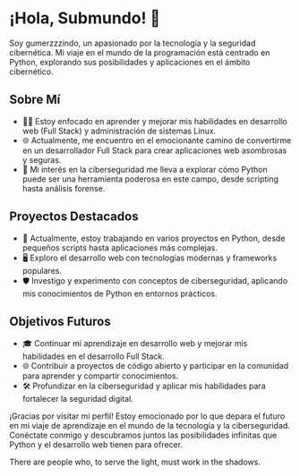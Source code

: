 # ¡Hola, Submundo! 👋

Soy gumerzzzindo, un apasionado por la tecnología y la seguridad cibernética. Mi viaje en el mundo de la programación está centrado en Python, explorando sus posibilidades y aplicaciones en el ámbito cibernético.
## Sobre Mí
- 👨‍💻 Estoy enfocado en aprender y mejorar mis habilidades en desarrollo web (Full Stack) y administración de sistemas Linux.
- 🌐 Actualmente, me encuentro en el emocionante camino de convertirme en un desarrollador Full Stack para crear aplicaciones web asombrosas y seguras.
- 🔐 Mi interés en la ciberseguridad me lleva a explorar cómo Python puede ser una herramienta poderosa en este campo, desde scripting hasta análisis forense.

## Proyectos Destacados
- 🐍 Actualmente, estoy trabajando en varios proyectos en Python, desde pequeños scripts hasta aplicaciones más complejas.
- 🖥️ Exploro el desarrollo web con tecnologías modernas y frameworks populares.
- 🛡️ Investigo y experimento con conceptos de ciberseguridad, aplicando mis conocimientos de Python en entornos prácticos.

## Objetivos Futuros
- 🎓 Continuar mi aprendizaje en desarrollo web y mejorar mis habilidades en el desarrollo Full Stack.
- 🌐 Contribuir a proyectos de código abierto y participar en la comunidad para aprender y compartir conocimientos.
- 🛠️ Profundizar en la ciberseguridad y aplicar mis habilidades para fortalecer la seguridad digital.

¡Gracias por visitar mi perfil! Estoy emocionado por lo que depara el futuro en mi viaje de aprendizaje en el mundo de la tecnología y la ciberseguridad. Conéctate conmigo y descubramos juntos las posibilidades infinitas que Python y el desarrollo web tienen para ofrecer.

There are people who, to serve the light, must work in the shadows.
